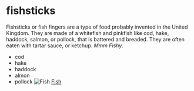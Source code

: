 # fishsticks 
Fishsticks or fish fingers are a type of food probably invented in the United Kingdom. They are made of a whitefish and pinkfish like cod, hake, haddock, salmon, or pollock, that is battered and breaded. They are often eaten with tartar sauce, or ketchup. *Mmm Fishy*.
* cod
* hake
* haddock
* almon
* pollock
![Fish](https://aquarellepark.by/upload/2024/vidy_ryb/Karas.png)
[Fish](https://simple.wikipedia.org/wiki/Fishstick)